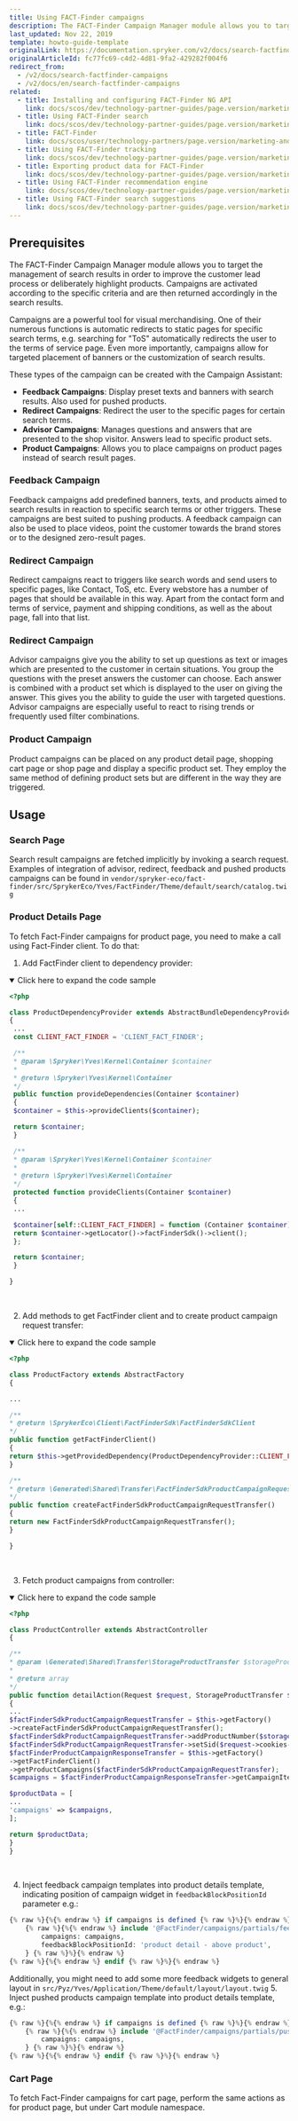 ```yaml
---
title: Using FACT-Finder campaigns
description: The FACT-Finder Campaign Manager module allows you to target the management of search results in order to improve the customer lead process or deliberately highlight products.
last_updated: Nov 22, 2019
template: howto-guide-template
originalLink: https://documentation.spryker.com/v2/docs/search-factfinder-campaigns
originalArticleId: fc77fc69-c4d2-4d81-9fa2-429282f004f6
redirect_from:
  - /v2/docs/search-factfinder-campaigns
  - /v2/docs/en/search-factfinder-campaigns
related:
  - title: Installing and configuring FACT-Finder NG API
    link: docs/scos/dev/technology-partner-guides/page.version/marketing-and-conversion/analytics/fact-finder/installing-and-configuring-the-fact-finder-ng-api.html
  - title: Using FACT-Finder search
    link: docs/scos/dev/technology-partner-guides/page.version/marketing-and-conversion/analytics/fact-finder/using-fact-finder-search.html
  - title: FACT-Finder
    link: docs/scos/user/technology-partners/page.version/marketing-and-conversion/analytics/fact-finder.html
  - title: Using FACT-Finder tracking
    link: docs/scos/dev/technology-partner-guides/page.version/marketing-and-conversion/analytics/fact-finder/using-fact-finder-tracking.html
  - title: Exporting product data for FACT-Finder
    link: docs/scos/dev/technology-partner-guides/page.version/marketing-and-conversion/analytics/fact-finder/exporting-product-data-for-fact-finder.html
  - title: Using FACT-Finder recommendation engine
    link: docs/scos/dev/technology-partner-guides/page.version/marketing-and-conversion/analytics/fact-finder/using-fact-finder-recommendation-engine.html
  - title: Using FACT-Finder search suggestions
    link: docs/scos/dev/technology-partner-guides/page.version/marketing-and-conversion/analytics/fact-finder/using-fact-finder-search-suggestions.html
---
```


## Prerequisites

The FACT-Finder Campaign Manager module allows you to target the management of search results in order to improve the customer lead process or deliberately highlight products.
Campaigns are activated according to the specific criteria and are then returned accordingly in the search results.

Campaigns are a powerful tool for visual merchandising. One of their numerous functions is automatic redirects to static pages for specific search terms, e.g. searching for "ToS" automatically redirects the user to the terms of service page. Even more importantly, campaigns allow for targeted placement of banners or the customization of search results.

These types of the campaign can be created with the Campaign Assistant:

* **Feedback Campaigns**: Display preset texts and banners with search results. Also used for pushed products.
* **Redirect Campaigns**: Redirect the user to the specific pages for certain search terms.
* **Advisor Campaigns**: Manages questions and answers that are presented to the shop visitor. Answers lead to specific product sets.
* **Product Campaigns**: Allows you to place campaigns on product pages instead of search result pages.

### Feedback Campaign

Feedback campaigns add predefined banners, texts, and products aimed to search results in reaction to specific search terms or other triggers.
These campaigns are best suited to pushing products.
A feedback campaign can also be used to place videos, point the customer towards the brand stores or to the designed zero-result pages.

### Redirect Campaign

Redirect campaigns react to triggers like search words and send users to specific pages, like Contact, ToS, etc.
Every webstore has a number of pages that should be available in this way.
Apart from the contact form and terms of service, payment and shipping conditions, as well as the about page, fall into that list.

### Redirect Campaign

Advisor campaigns give you the ability to set up questions as text or images which are presented to the customer in certain situations.
You group the questions with the preset answers the customer can choose. Each answer is combined with a product set which is displayed to the user on giving the answer. This gives you the ability to guide the user with targeted questions.
Advisor campaigns are especially useful to react to rising trends or frequently used filter combinations.

### Product Campaign

Product campaigns can be placed on any product detail page, shopping cart page or shop page and display a specific product set.
They employ the same method of defining product sets but are different in the way they are triggered.

## Usage

### Search Page

Search result campaigns are fetched implicitly by invoking a search request. Examples of integration of advisor, redirect, feedback and pushed products campaigns can be found in `vendor/spryker-eco/fact-finder/src/SprykerEco/Yves/FactFinder/Theme/default/search/catalog.twig`

### Product Details Page

To fetch Fact-Finder campaigns for product page, you need to make a call using Fact-Finder client. To do that:

1. Add FactFinder client to dependency provider:
<details open>
<summary markdown='span'>Click here to expand the code sample</summary>

```php
<?php

class ProductDependencyProvider extends AbstractBundleDependencyProvider
{
 ...
 const CLIENT_FACT_FINDER = 'CLIENT_FACT_FINDER';

 /**
 * @param \Spryker\Yves\Kernel\Container $container
 *
 * @return \Spryker\Yves\Kernel\Container
 */
 public function provideDependencies(Container $container)
 {
 $container = $this->provideClients($container);

 return $container;
 }

 /**
 * @param \Spryker\Yves\Kernel\Container $container
 *
 * @return \Spryker\Yves\Kernel\Container
 */
 protected function provideClients(Container $container)
 {
 ...

 $container[self::CLIENT_FACT_FINDER] = function (Container $container) {
 return $container->getLocator()->factFinderSdk()->client();
 };

 return $container;
 }

}
```
<br>
</details>

2. Add methods to get FactFinder client and to create product campaign request transfer:

<details open>
<summary markdown='span'>Click here to expand the code sample</summary>

 ```php
<?php

class ProductFactory extends AbstractFactory
{

 ...

 /**
 * @return \SprykerEco\Client\FactFinderSdk\FactFinderSdkClient
 */
 public function getFactFinderClient()
 {
 return $this->getProvidedDependency(ProductDependencyProvider::CLIENT_FACT_FINDER);
 }

 /**
 * @return \Generated\Shared\Transfer\FactFinderSdkProductCampaignRequestTransfer
 */
 public function createFactFinderSdkProductCampaignRequestTransfer()
 {
 return new FactFinderSdkProductCampaignRequestTransfer();
 }

}
 ```
<br>
</details>

3. Fetch product campaigns from controller:

 <details open>
<summary markdown='span'>Click here to expand the code sample</summary>

 ```php
<?php

class ProductController extends AbstractController
{

 /**
 * @param \Generated\Shared\Transfer\StorageProductTransfer $storageProductTransfer
 *
 * @return array
 */
 public function detailAction(Request $request, StorageProductTransfer $storageProductTransfer)
 {
 ...
 $factFinderSdkProductCampaignRequestTransfer = $this->getFactory()
 ->createFactFinderSdkProductCampaignRequestTransfer();
 $factFinderSdkProductCampaignRequestTransfer->addProductNumber($storageProductTransfer->getIdProductAbstract());
 $factFinderSdkProductCampaignRequestTransfer->setSid($request->cookies->get(FactFinderConstants::COOKIE_SID_NAME));
 $factFinderProductCampaignResponseTransfer = $this->getFactory()
 ->getFactFinderClient()
 ->getProductCampaigns($factFinderSdkProductCampaignRequestTransfer);
 $campaigns = $factFinderProductCampaignResponseTransfer->getCampaignIterator()->getCampaigns();

 $productData = [
 ...
 'campaigns' => $campaigns,
 ];

 return $productData;
 }
}
```
<br>
</details>

4. Inject feedback campaign templates into product details template, indicating position of campaign widget in `feedbackBlockPositionId` parameter e.g.:

```php
{% raw %}{%{% endraw %} if campaigns is defined {% raw %}%}{% endraw %}
    {% raw %}{%{% endraw %} include '@FactFinder/campaigns/partials/feedback.twig' with {
        campaigns: campaigns,
        feedbackBlockPositionId: 'product detail - above product',
    } {% raw %}%}{% endraw %}
{% raw %}{%{% endraw %} endif {% raw %}%}{% endraw %}
```
Additionally, you might need to add some more feedback widgets to general layout in `src/Pyz/Yves/Application/Theme/default/layout/layout.twig`
5. Inject pushed products campaign template into product details template, e.g.:

```php
{% raw %}{%{% endraw %} if campaigns is defined {% raw %}%}{% endraw %}
    {% raw %}{%{% endraw %} include '@FactFinder/campaigns/partials/pushed-products.twig' with {
        campaigns: campaigns,
    } {% raw %}%}{% endraw %}
{% raw %}{%{% endraw %} endif {% raw %}%}{% endraw %}
```

### Cart Page

To fetch Fact-Finder campaigns for cart page, perform the same actions as for product page, but under Cart module namespace.
